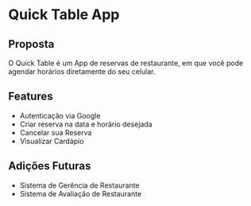 # Quick Table App

## Proposta
O Quick Table é um App de reservas de restaurante, em que você pode agendar horários diretamente do seu celular.

## Features
 - Autenticação via Google
 - Criar reserva na data e horário desejada 
 - Cancelar sua Reserva
 - Visualizar Cardápio

## Adições Futuras
 - Sistema de Gerência de Restaurante
 - Sistema de Avaliação de Restaurante
